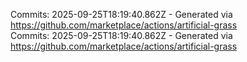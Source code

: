 Commits: 2025-09-25T18:19:40.862Z - Generated via https://github.com/marketplace/actions/artificial-grass
<br>
Commits: 2025-09-25T18:19:40.862Z - Generated via https://github.com/marketplace/actions/artificial-grass
<br>
